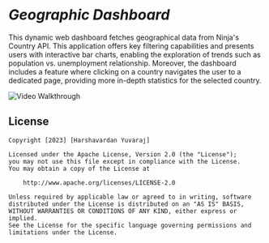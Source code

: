 # *Geographic Dashboard*

This dynamic web dashboard fetches geographical data from Ninja's Country API. This application offers key filtering capabilities and presents users with interactive bar charts, enabling the exploration of trends such as population vs. unemployment relationship. Moreover, the dashboard includes a feature where clicking on a country navigates the user to a dedicated page, providing more in-depth statistics for the selected country.

<img src='./private/Project-6-Demo.gif' title='Video Walkthrough' width='' alt='Video Walkthrough' />

## License

    Copyright [2023] [Harshavardan Yuvaraj]

    Licensed under the Apache License, Version 2.0 (the "License");
    you may not use this file except in compliance with the License.
    You may obtain a copy of the License at

        http://www.apache.org/licenses/LICENSE-2.0

    Unless required by applicable law or agreed to in writing, software
    distributed under the License is distributed on an "AS IS" BASIS,
    WITHOUT WARRANTIES OR CONDITIONS OF ANY KIND, either express or implied.
    See the License for the specific language governing permissions and
    limitations under the License.
